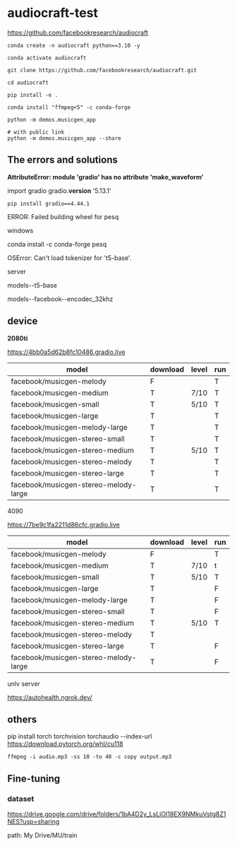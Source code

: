 # audiocraft-test

https://github.com/facebookresearch/audiocraft

```
conda create -n audiocraft python==3.10 -y

conda activate audiocraft

git clone https://github.com/facebookresearch/audiocraft.git 

cd audiocraft

pip install -e .

conda install "ffmpeg<5" -c conda-forge

python -m demos.musicgen_app
```

```
# with public link
python -m demos.musicgen_app --share
```






## The errors and solutions

**AttributeError: module 'gradio' has no attribute 'make_waveform'**

import gradio
gradio.__version__
'5.13.1'

`pip install gradio==4.44.1`



ERROR: Failed building wheel for pesq

windows

conda install -c conda-forge pesq



OSError: Can't load tokenizer for 't5-base'.

server

models--t5-base

models--facebook--encodec_32khz

## device

**2080ti**


https://4bb0a5d62b8fc10486.gradio.live



| model                                 | download | level | run  |
| ------------------------------------- | -------- | ----- | ---- |
| facebook/musicgen-melody              | F        |       | T    |
| facebook/musicgen-medium              | T        | 7/10  | T    |
| facebook/musicgen-small               | T        | 5/10  | T    |
| facebook/musicgen-large               | T        |       | T    |
| facebook/musicgen-melody-large        | T        |       | T    |
| facebook/musicgen-stereo-small        | T        |       | T    |
| facebook/musicgen-stereo-medium       | T        | 5/10  | T    |
| facebook/musicgen-stereo-melody       | T        |       | T    |
| facebook/musicgen-stereo-large        | T        |       | T    |
| facebook/musicgen-stereo-melody-large | T        |       | T    |



4090



https://7be9c1fa2211d86cfc.gradio.live



| model                                 | download | level | run  |
| ------------------------------------- | -------- | ----- | ---- |
| facebook/musicgen-melody              | F        |       | T    |
| facebook/musicgen-medium              | T        | 7/10  | t    |
| facebook/musicgen-small               | T        | 5/10  | T    |
| facebook/musicgen-large               | T        |       | F    |
| facebook/musicgen-melody-large        | T        |       | F    |
| facebook/musicgen-stereo-small        | T        |       | F    |
| facebook/musicgen-stereo-medium       | T        | 5/10  | T    |
| facebook/musicgen-stereo-melody       | T        |       |      |
| facebook/musicgen-stereo-large        | T        |       | F    |
| facebook/musicgen-stereo-melody-large | T        |       | F    |



unlv server 

https://autohealth.ngrok.dev/


## others
pip install torch torchvision torchaudio --index-url https://download.pytorch.org/whl/cu118

```
ffmpeg -i audio.mp3 -ss 10 -to 40 -c copy output.mp3
```

## Fine-tuning
### dataset
https://drive.google.com/drive/folders/1bA4D2y_LsLiOI18EX9NMkuVstg8Z1NES?usp=sharing

path: My Drive/MU/train




